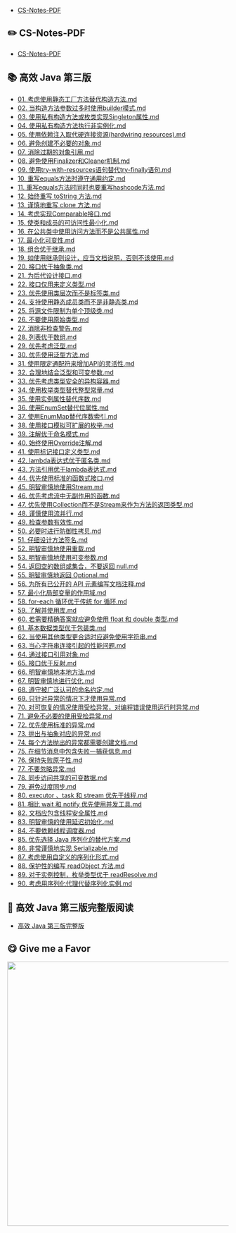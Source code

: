 - [CS-Notes-PDF](https://github.com/sjsdfg/CS-Notes-PDF) </br>

## ✏️ CS-Notes-PDF

- [CS-Notes-PDF](https://github.com/sjsdfg/CS-Notes-PDF) </br>

## 📚 高效 Java 第三版

- [01. 考虑使用静态工厂方法替代构造方法.md](notes/01.%20考虑使用静态工厂方法替代构造方法.md)</br>
- [02. 当构造方法参数过多时使用builder模式.md](notes/02.%20当构造方法参数过多时使用builder模式.md)</br>
- [03. 使用私有构造方法或枚类实现Singleton属性.md](notes/03.%20使用私有构造方法或枚类实现Singleton属性.md)</br>
- [04. 使用私有构造方法执行非实例化.md](notes/04.%20使用私有构造方法执行非实例化.md)</br>
- [05. 使用依赖注入取代硬连接资源(hardwiring resources).md](notes/05.%20使用依赖注入取代硬连接资源(hardwiring%20resources).md)</br>
- [06. 避免创建不必要的对象.md](notes/06.%20避免创建不必要的对象.md)</br>
- [07. 消除过期的对象引用.md](notes/07.%20消除过期的对象引用.md)</br>
- [08. 避免使用Finalizer和Cleaner机制.md](notes/08.%20避免使用Finalizer和Cleaner机制.md)</br>
- [09. 使用try-with-resources语句替代try-finally语句.md](notes/09.%20使用try-with-resources语句替代try-finally语句.md)</br>
- [10. 重写equals方法时遵守通用约定.md](notes/10.%20重写equals方法时遵守通用约定.md)</br>
- [11. 重写equals方法时同时也要重写hashcode方法.md](notes/11.%20重写equals方法时同时也要重写hashcode方法.md)</br>
- [12. 始终重写 toString 方法.md](notes/12.%20始终重写%20toString%20方法.md)</br>
- [13. 谨慎地重写 clone 方法.md](notes/13.%20谨慎地重写%20clone%20方法.md)</br>
- [14. 考虑实现Comparable接口.md](notes/14.%20考虑实现Comparable接口.md)</br>
- [15. 使类和成员的可访问性最小化.md](notes/15.%20使类和成员的可访问性最小化.md)</br>
- [16. 在公共类中使用访问方法而不是公共属性.md](notes/16.%20在公共类中使用访问方法而不是公共属性.md)</br>
- [17. 最小化可变性.md](notes/17.%20最小化可变性.md)</br>
- [18. 组合优于继承.md](notes/18.%20组合优于继承.md)</br>
- [19. 如使用继承则设计，应当文档说明，否则不该使用.md](notes/19.%20如使用继承则设计，应当文档说明，否则不该使用.md)</br>
- [20. 接口优于抽象类.md](notes/20.%20接口优于抽象类.md)</br>
- [21. 为后代设计接口.md](notes/21.%20为后代设计接口.md)</br>
- [22. 接口仅用来定义类型.md](notes/22.%20接口仅用来定义类型.md)</br>
- [23. 优先使用类层次而不是标签类.md](notes/23.%20优先使用类层次而不是标签类.md)</br>
- [24. 支持使用静态成员类而不是非静态类.md](notes/24.%20支持使用静态成员类而不是非静态类.md)</br>
- [25. 将源文件限制为单个顶级类.md](notes/25.%20将源文件限制为单个顶级类.md)</br>
- [26. 不要使用原始类型.md](notes/26.%20不要使用原始类型.md)</br>
- [27. 消除非检查警告.md](notes/27.%20消除非检查警告.md)</br>
- [28. 列表优于数组.md](notes/28.%20列表优于数组.md)</br>
- [29. 优先考虑泛型.md](notes/29.%20优先考虑泛型.md)</br>
- [30. 优先使用泛型方法.md](notes/30.%20优先使用泛型方法.md)</br>
- [31. 使用限定通配符来增加API的灵活性.md](notes/31.%20使用限定通配符来增加API的灵活性.md)</br>
- [32. 合理地结合泛型和可变参数.md](notes/32.%20合理地结合泛型和可变参数.md)</br>
- [33. 优先考虑类型安全的异构容器.md](notes/33.%20优先考虑类型安全的异构容器.md)</br>
- [34. 使用枚举类型替代整型常量.md](notes/34.%20使用枚举类型替代整型常量.md)</br>
- [35. 使用实例属性替代序数.md](notes/35.%20使用实例属性替代序数.md)</br>
- [36. 使用EnumSet替代位属性.md](notes/36.%20使用EnumSet替代位属性.md)</br>
- [37. 使用EnumMap替代序数索引.md](notes/37.%20使用EnumMap替代序数索引.md)</br>
- [38. 使用接口模拟可扩展的枚举.md](notes/38.%20使用接口模拟可扩展的枚举.md)</br>
- [39. 注解优于命名模式.md](notes/39.%20注解优于命名模式.md)</br>
- [40. 始终使用Override注解.md](notes/40.%20始终使用Override注解.md)</br>
- [41. 使用标记接口定义类型.md](notes/41.%20使用标记接口定义类型.md)</br>
- [42. lambda表达式优于匿名类.md](notes/42.%20lambda表达式优于匿名类.md)</br>
- [43. 方法引用优于lambda表达式.md](notes/43.%20方法引用优于lambda表达式.md)</br>
- [44. 优先使用标准的函数式接口.md](notes/44.%20优先使用标准的函数式接口.md)</br>
- [45. 明智审慎地使用Stream.md](notes/45.%20明智审慎地使用Stream.md)</br>
- [46. 优先考虑流中无副作用的函数.md](notes/46.%20优先考虑流中无副作用的函数.md)</br>
- [47. 优先使用Collection而不是Stream来作为方法的返回类型.md](notes/47.%20优先使用Collection而不是Stream来作为方法的返回类型.md)</br>
- [48. 谨慎使用流并行.md](notes/48.%20谨慎使用流并行.md)</br>
- [49. 检查参数有效性.md](notes/49.%20检查参数有效性.md)</br>
- [50. 必要时进行防御性拷贝.md](notes/50.%20必要时进行防御性拷贝.md)</br>
- [51. 仔细设计方法签名.md](notes/51.%20仔细设计方法签名.md)</br>
- [52. 明智审慎地使用重载.md](notes/52.%20明智审慎地使用重载.md)</br>
- [53. 明智审慎地使用可变参数.md](notes/53.%20明智审慎地使用可变参数.md)</br>
- [54. 返回空的数组或集合，不要返回 null.md](notes/54.%20返回空的数组或集合，不要返回%20null.md)</br>
- [55. 明智审慎地返回 Optional.md](notes/55.%20明智审慎地返回%20Optional.md)</br>
- [56. 为所有已公开的 API 元素编写文档注释.md](notes/56.%20为所有已公开的%20API%20元素编写文档注释.md)</br>
- [57. 最小化局部变量的作用域.md](notes/57.%20最小化局部变量的作用域.md)</br>
- [58. for-each 循环优于传统 for 循环.md](notes/58.%20for-each%20循环优于传统%20for%20循环.md)</br>
- [59. 了解并使用库.md](notes/59.%20了解并使用库.md)</br>
- [60. 若需要精确答案就应避免使用 float 和 double 类型.md](notes/60.%20若需要精确答案就应避免使用%20float%20和%20double%20类型.md)</br>
- [61. 基本数据类型优于包装类.md](notes/61.%20基本数据类型优于包装类.md)</br>
- [62. 当使用其他类型更合适时应避免使用字符串.md](notes/62.%20当使用其他类型更合适时应避免使用字符串.md)</br>
- [63. 当心字符串连接引起的性能问题.md](notes/63.%20当心字符串连接引起的性能问题.md)</br>
- [64. 通过接口引用对象.md](notes/64.%20通过接口引用对象.md)</br>
- [65. 接口优于反射.md](notes/65.%20接口优于反射.md)</br>
- [66. 明智审慎地本地方法.md](notes/66.%20明智审慎地本地方法.md)</br>
- [67. 明智审慎地进行优化.md](notes/67.%20明智审慎地进行优化.md)</br>
- [68. 遵守被广泛认可的命名约定.md](notes/68.%20遵守被广泛认可的命名约定.md)</br>
- [69. 只针对异常的情况下才使用异常.md](notes/69.%20只针对异常的情况下才使用异常.md)</br>
- [70. 对可恢复的情况使用受检异常，对编程错误使用运行时异常.md](notes/70.%20对可恢复的情况使用受检异常，对编程错误使用运行时异常.md)</br>
- [71. 避免不必要的使用受检异常.md](notes/71.%20避免不必要的使用受检异常.md)</br>
- [72. 优先使用标准的异常.md](notes/72.%20优先使用标准的异常.md)</br>
- [73. 抛出与抽象对应的异常.md](notes/73.%20抛出与抽象对应的异常.md)</br>
- [74. 每个方法抛出的异常都需要创建文档.md](notes/74.%20每个方法抛出的异常都需要创建文档.md)</br>
- [75. 在细节消息中包含失败一捕获信息.md](notes/75.%20在细节消息中包含失败一捕获信息.md)</br>
- [76. 保持失败原子性.md](notes/76.%20保持失败原子性.md)</br>
- [77. 不要忽略异常.md](notes/77.%20不要忽略异常.md)</br>
- [78. 同步访问共享的可变数据.md](notes/78.%20同步访问共享的可变数据.md)</br>
- [79. 避免过度同步.md](notes/79.%20避免过度同步.md)</br>
- [80. executor 、task 和 stream 优先于线程.md](notes/80.%20executor%20、task%20和%20stream%20优先于线程.md)</br>
- [81. 相比 wait 和 notify 优先使用并发工具.md](notes/81.%20相比%20wait%20和%20notify%20优先使用并发工具.md)</br>
- [82. 文档应包含线程安全属性.md](notes/82.%20文档应包含线程安全属性.md)</br>
- [83. 明智审慎的使用延迟初始化.md](notes/83.%20明智审慎的使用延迟初始化.md)</br>
- [84. 不要依赖线程调度器.md](notes/84.%20不要依赖线程调度器.md)</br>
- [85. 优先选择 Java 序列化的替代方案.md](notes/85.%20优先选择%20Java%20序列化的替代方案.md)</br>
- [86. 非常谨慎地实现 Serializable.md](notes/86.%20非常谨慎地实现%20Serializable.md)</br>
- [87. 考虑使用自定义的序列化形式.md](notes/87.%20考虑使用自定义的序列化形式.md)</br>
- [88. 保护性的编写 readObject 方法.md](notes/88.%20保护性的编写%20readObject%20方法.md)</br>
- [89. 对于实例控制，枚举类型优于 readResolve.md](notes/89.%20对于实例控制，枚举类型优于%20readResolve.md)</br>
- [90. 考虑用序列化代理代替序列化实例.md](notes/90.%20考虑用序列化代理代替序列化实例.md)</br>

## 📖 高效 Java 第三版完整版阅读

- [高效 Java 第三版完整版](doc/effective-java-3rd-chinese.md)</br>


## 😋 Give me a Favor
<center>
<img width="600" src="http://static.zybuluo.com/ZzzJoe/yflamvkjh2i7zn5qcp9wpj61/%E5%AF%92%E6%B2%A7.jpg" />
</center>
